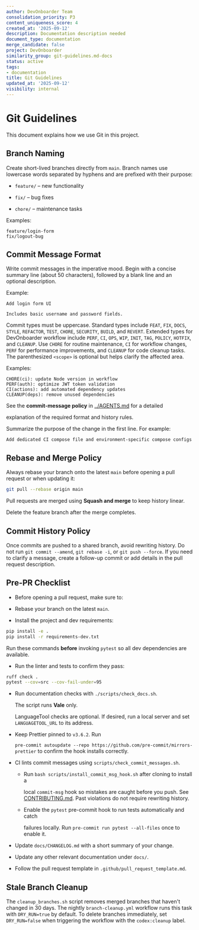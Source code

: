 ```yaml
---
author: DevOnboarder Team
consolidation_priority: P3
content_uniqueness_score: 4
created_at: '2025-09-12'
description: Documentation description needed
document_type: documentation
merge_candidate: false
project: DevOnboarder
similarity_group: git-guidelines.md-docs
status: active
tags:
- documentation
title: Git Guidelines
updated_at: '2025-09-12'
visibility: internal
---
```


# Git Guidelines

This document explains how we use Git in this project.

## Branch Naming

Create short-lived branches directly from `main`. Branch names use lowercase
words separated by hyphens and are prefixed with their purpose:

- `feature/` – new functionality

- `fix/` – bug fixes

- `chore/` – maintenance tasks

Examples:

```text
feature/login-form
fix/logout-bug

```

## Commit Message Format

Write commit messages in the imperative mood. Begin with a concise summary line
(about 50 characters), followed by a blank line and an optional description.

Example:

```text
Add login form UI

Includes basic username and password fields.

```

Commit types must be uppercase. Standard types include `FEAT`, `FIX`, `DOCS`, `STYLE`,
`REFACTOR`, `TEST`, `CHORE`, `SECURITY`, `BUILD`, and `REVERT`. Extended types for
DevOnboarder workflow include `PERF`, `CI`, `OPS`, `WIP`, `INIT`, `TAG`, `POLICY`,
`HOTFIX`, and `CLEANUP`. Use `CHORE` for routine maintenance, `CI` for workflow
changes, `PERF` for performance improvements, and `CLEANUP` for code cleanup tasks.
The parenthesized `<scope>` is optional but helps clarify the affected area.

Examples:

```text
CHORE(ci): update Node version in workflow
PERF(auth): optimize JWT token validation
CI(actions): add automated dependency updates
CLEANUP(deps): remove unused dependencies

```

See the **commit-message policy** in [../AGENTS.md](../AGENTS.md) for a detailed

explanation of the required format and history rules.

Summarize the purpose of the change in the first line. For example:

```text
Add dedicated CI compose file and environment-specific compose configs

```

## Rebase and Merge Policy

Always rebase your branch onto the latest `main` before opening a pull request
or when updating it:

```bash
git pull --rebase origin main

```

Pull requests are merged using **Squash and merge** to keep history linear.

Delete the feature branch after the merge completes.

## Commit History Policy

Once commits are pushed to a shared branch, avoid rewriting history. Do not run
`git commit --amend`, `git rebase -i`, or `git push --force`. If you need to
clarify a message, create a follow-up commit or add details in the pull request
description.

## Pre-PR Checklist

- Before opening a pull request, make sure to:

- Rebase your branch on the latest `main`.

- Install the project and dev requirements:

```bash
pip install -e .
pip install -r requirements-dev.txt

```

Run these commands **before** invoking `pytest` so all dev dependencies are available.

- Run the linter and tests to confirm they pass:

```bash
ruff check .
pytest --cov=src --cov-fail-under=95

```

- Run documentation checks with `./scripts/check_docs.sh`.

  The script runs **Vale** only.

  LanguageTool checks are optional. If desired, run a local server and
  set `LANGUAGETOOL_URL` to its address.

- Keep Prettier pinned to `v3.6.2`. Run

  `pre-commit autoupdate --repo https://github.com/pre-commit/mirrors-prettier`
  to confirm the hook installs correctly.

- CI lints commit messages using `scripts/check_commit_messages.sh`.

    - Run `bash scripts/install_commit_msg_hook.sh` after cloning to install a

      local `commit-msg` hook so mistakes are caught before you push. See
      [CONTRIBUTING.md](../CONTRIBUTING.md).
      Past violations do not require rewriting history.
    - Enable the `pytest` pre-commit hook to run tests automatically and catch

      failures locally. Run `pre-commit run pytest --all-files` once to enable it.

- Update `docs/CHANGELOG.md` with a short summary of your change.

- Update any other relevant documentation under `docs/`.

- Follow the pull request template in `.github/pull_request_template.md`.

## Stale Branch Cleanup

The `cleanup_branches.sh` script removes merged branches that haven't changed in
30 days. The nightly `branch-cleanup.yml` workflow runs this task with
`DRY_RUN=true` by default. To delete branches immediately, set `DRY_RUN=false`
when triggering the workflow with the `codex:cleanup` label.
